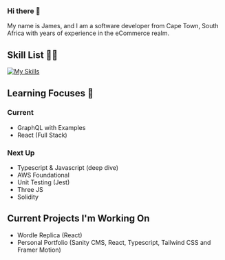 ### Hi there 👋

My name is James, and I am a software developer from Cape Town, South Africa with years of experience in the eCommerce realm.

## Skill List ✍🏼
[![My Skills](https://skillicons.dev/icons?i=js,html,css,git,react,bitbucket,github,ts,graphql&perline=5)](https://skillicons.dev)
## Learning Focuses 🧠
### Current
- GraphQL with Examples
- React (Full Stack) 

### Next Up
- Typescript & Javascript (deep dive)
- AWS Foundational
- Unit Testing (Jest)
- Three JS
- Solidity 

## Current Projects I'm Working On
- Wordle Replica (React)
- Personal Portfolio (Sanity CMS, React, Typescript, Tailwind CSS and Framer Motion) 

<!--
**james-conacher/james-conacher** is a ✨ _special_ ✨ repository because its `README.md` (this file) appears on your GitHub profile.

Here are some ideas to get you started:

- 🔭 I’m currently working on ...
- 🌱 I’m currently learning ...
- 👯 I’m looking to collaborate on ...
- 🤔 I’m looking for help with ...
- 💬 Ask me about ...
- 📫 How to reach me: ...
- 😄 Pronouns: ...
- ⚡ Fun fact: ...
-->
